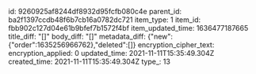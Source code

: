 id: 9260925af8244df8932d95fcfb080c4e
parent_id: ba2f1397ccdb48f6b7cb16a0782dc721
item_type: 1
item_id: fbb902c127d04e61b9bfef7b1572f4bf
item_updated_time: 1636477187665
title_diff: "[]"
body_diff: "[]"
metadata_diff: {"new":{"order":1635256966762},"deleted":[]}
encryption_cipher_text: 
encryption_applied: 0
updated_time: 2021-11-11T15:35:49.304Z
created_time: 2021-11-11T15:35:49.304Z
type_: 13